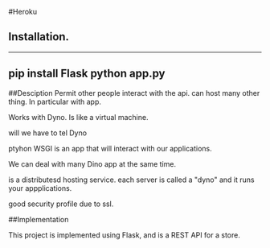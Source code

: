 #Heroku
## Installation. 
---
pip install Flask
python app.py
---
##Desciption
Permit other people interact with the api.
can host many other thing. In particular with app.

Works with Dyno. Is like a virtual machine. 

will we have to tel Dyno

ptyhon WSGI is an app that will interact with our applications. 

We can deal with many Dino app at the same time. 

is a distributesd hosting service. 
each server is called a "dyno" and it runs your appplications. 

good security profile due to ssl. 


##Implementation

This project is implemented using  Flask, and is a REST API for a store.
